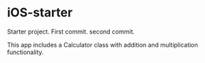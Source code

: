 # iOS-starter
Starter project.
First commit.
second commit.

This app includes a Calculator class with addition and multiplication functionality.
